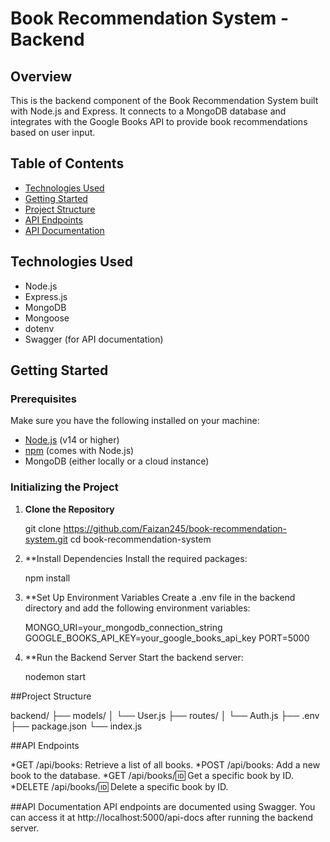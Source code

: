 # Book Recommendation System - Backend

## Overview
This is the backend component of the Book Recommendation System built with Node.js and Express. It connects to a MongoDB database and integrates with the Google Books API to provide book recommendations based on user input.

## Table of Contents
- [Technologies Used](#technologies-used)
- [Getting Started](#getting-started)
- [Project Structure](#project-structure)
- [API Endpoints](#api-endpoints)
- [API Documentation](#api-documentation)


## Technologies Used
- Node.js
- Express.js
- MongoDB
- Mongoose
- dotenv
- Swagger (for API documentation)

## Getting Started

### Prerequisites
Make sure you have the following installed on your machine:
- [Node.js](https://nodejs.org/) (v14 or higher)
- [npm](https://www.npmjs.com/) (comes with Node.js)
- MongoDB (either locally or a cloud instance)

### Initializing the Project

1. **Clone the Repository**

   git clone https://github.com/Faizan245/book-recommendation-system.git
   cd book-recommendation-system

   
2. **Install Dependencies Install the required packages:

    npm install

3. **Set Up Environment Variables Create a .env file in the backend directory and add the following environment variables:

    MONGO_URI=your_mongodb_connection_string
    GOOGLE_BOOKS_API_KEY=your_google_books_api_key
    PORT=5000

4. **Run the Backend Server Start the backend server:

    nodemon start



##Project Structure

backend/
├── models/
│   └── User.js
├── routes/
│   └── Auth.js
├── .env
├── package.json
└── index.js



##API Endpoints

*GET /api/books: Retrieve a list of all books.
*POST /api/books: Add a new book to the database.
*GET /api/books/:id: Get a specific book by ID.
*DELETE /api/books/:id: Delete a specific book by ID.



##API Documentation
API endpoints are documented using Swagger. You can access it at http://localhost:5000/api-docs after running the backend server.
   

